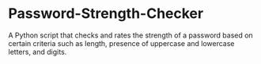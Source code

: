 # Password-Strength-Checker
A Python script that checks and rates the strength of a password based on certain criteria such as length, presence of uppercase and lowercase letters, and digits.
